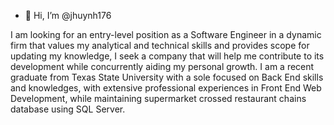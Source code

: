 - 👋 Hi, I’m @jhuynh176

I am looking for an entry-level position as a Software Engineer in a dynamic firm that values my analytical and technical skills and provides scope for updating my knowledge, I seek a company that will help me contribute to its development while concurrently aiding my personal growth. 
I am a recent graduate from Texas State University with a sole focused on Back End skills and knowledges, with extensive professional experiences in Front End Web Development, while maintaining supermarket crossed restaurant chains database using SQL Server. 

<!---
jhuynh176/jhuynh176 is a ✨ special ✨ repository because its `README.md` (this file) appears on your GitHub profile.
You can click the Preview link to take a look at your changes.
--->
